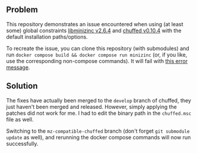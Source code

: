 ## Problem
This repository demonstrates an issue encountered when using (at least some) global constraints [libminizinc v2.6.4](https://github.com/MiniZinc/libminizinc/tree/2.6.4) and [chuffed v0.10.4](https://github.com/chuffed/chuffed) with the default installation paths/options.

To recreate the issue, you can clone this repository (with submodules) and run `docker compose build && docker compose run minizinc` (or, if you like, use the corresponding non-compose commands). It will fail with [this error message](https://github.com/ReubenJ/minizinc-chuffed-fix/blob/154fcbfa0c06b9978bfd0bfdd3fdebfa97777eb1/error-msg.txt).

## Solution
The fixes have actually been merged to the `develop` branch of chuffed, they just haven't been merged and released. However, simply applying the patches did not work for me. I had to edit the binary path in the `chuffed.msc` file as well.

Switching to the `mz-compatible-chuffed` branch (don't forget `git submodule update` as well), and rerunning the docker compose commands will now run successfully.
